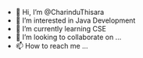 - 👋 Hi, I’m @CharinduThisara
- 👀 I’m interested in Java Development
- 🌱 I’m currently learning CSE
- 💞️ I’m looking to collaborate on ...
- 📫 How to reach me ...

<!---
CharinduThisara/CharinduThisara is a ✨ special ✨ repository because its `README.md` (this file) appears on your GitHub profile.
You can click the Preview link to take a look at your changes.
--->
